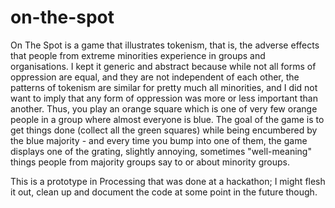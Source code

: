 on-the-spot
===========

On The Spot is a game that illustrates tokenism, that is, the adverse effects that people from extreme minorities experience in groups and organisations. I kept it generic and abstract because while not all forms of oppression are equal, and they are not independent of each other, the patterns of tokenism are similar for pretty much all minorities, and I did not want to imply that any form of oppression was more or less important than another. Thus, you play an orange square which is one of very few orange people in a group where almost everyone is blue. The goal of the game is to get things done (collect all the green squares) while being encumbered by the blue majority - and every time you bump into one of them, the game displays one of the grating, slightly annoying, sometimes "well-meaning" things people from majority groups say to or about minority groups. 

This is a prototype in Processing that was done at a hackathon; I might flesh it out, clean up and document the code at some point in the future though.
